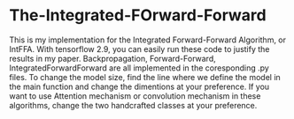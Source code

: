 # The-Integrated-FOrward-Forward
This is my implementation for the Integrated Forward-Forward Algorithm, or IntFFA.
With tensorflow 2.9, you can easily run these code to justify the results in my paper.
Backpropagation, Forward-Forward, IntegratedForwardForward are all implemented in the coresponding .py files.
To change the model size, find the line where we define the model in the main function and change the dimentions at your preference.
If you want to use Attention mechanism or convolution mechanism in these algorithms, change the two handcrafted classes at your preference.

